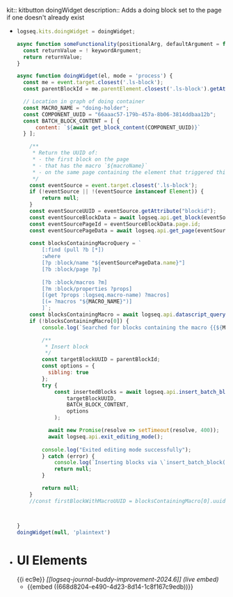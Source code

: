 kit:: kitbutton doingWidget
description:: Adds a doing block set to the page if one doesn't already exist

- ```javascript
  logseq.kits.doingWidget = doingWidget;
  
  async function someFunctionality(positionalArg, defaultArgument = false) {
    const returnValue = ! keywordArgument;
    return returnValue;
  }
  
  async function doingWidget(el, mode = 'process') {
    const me = event.target.closest('.ls-block');
    const parentBlockId = me.parentElement.closest('.ls-block').getAttribute("blockId");
  
    // Location in graph of doing container
    const MACRO_NAME = "doing-holder";
    const COMPONENT_UUID = "66aaac57-179b-457a-8b06-3814ddbaa12b";
    const BATCH_BLOCK_CONTENT = [ { 
        content: `${await get_block_content(COMPONENT_UUID)}`
    } ];
  
      /**
       * Return the UUID of:
       * - the first block on the page
       * - that has the macro `${macroName}`
       * - on the same page containing the element that triggered this function
       */
      const eventSource = event.target.closest('.ls-block');
      if (!eventSource || !(eventSource instanceof Element)) {
          return null;
      }
      const eventSourceUUID = eventSource.getAttribute("blockid");
      const eventSourceBlockData = await logseq.api.get_block(eventSourceUUID);
      const eventSourcePageId = eventSourceBlockData.page.id;
      const eventSourcePageData = await logseq.api.get_page(eventSourcePageId);
      
      const blocksContainingMacroQuery = `
          [:find (pull ?b [*])
          :where
          [?p :block/name "${eventSourcePageData.name}"]
          [?b :block/page ?p]
          
          [?b :block/macros ?m]
          [?m :block/properties ?props]
          [(get ?props :logseq.macro-name) ?macros]
          [(= ?macros "${MACRO_NAME}")]
          ]`;
      const blocksContainingMacro = await logseq.api.datascript_query(blocksContainingMacroQuery)?.flat();
      if (!blocksContainingMacro[0]) {
          console.log(`Searched for blocks containing the macro {{${MACRO_NAME}}} but none were found.`);
  
          /**
           * Insert block
           */
          const targetBlockUUID = parentBlockId;
          const options = {
            sibling: true
          };
          try {
              const insertedBlocks = await logseq.api.insert_batch_block(
                  targetBlockUUID,
                  BATCH_BLOCK_CONTENT,
                  options
              );
  
            await new Promise(resolve => setTimeout(resolve, 400));
            await logseq.api.exit_editing_mode();
          
          console.log("Exited editing mode successfully");
          } catch (error) {
              console.log(`Inserting blocks via \`insert_batch_block()\` failed.\ntargetBlockUUID: ${targetBlockUUID}\n${error}`);
              return null;
          }
  
          return null;
      }
      //const firstBlockWithMacroUUID = blocksContainingMacro[0].uuid
  
  
  
  }
  doingWidget(null, 'plaintext')
  ```
- # UI Elements
  {{i ec9e}} *[[logseq-journal-buddy-improvement-2024.6]]* *(live embed)*
	- {{embed ((668d8204-e490-4d23-8d14-1c8f167c9edb))}}
